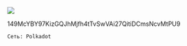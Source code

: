 ![](https://git.disroot.org/fftcc/Buy-me-a-coffee/raw/main/dot/qr-dot.png)

149McYBY97KizGQJhMjfh4tTvSwVAi27QitiDCmsNcvMtPU9

`Сеть: Polkadot`